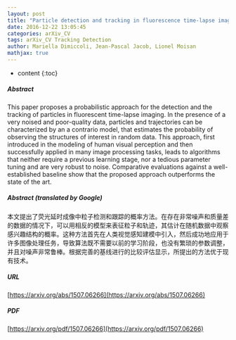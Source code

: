 ```yaml
---
layout: post
title: "Particle detection and tracking in fluorescence time-lapse imaging: a contrario approach"
date: 2016-12-22 13:05:45
categories: arXiv_CV
tags: arXiv_CV Tracking Detection
author: Mariella Dimiccoli, Jean-Pascal Jacob, Lionel Moisan
mathjax: true
---
```


* content
{:toc}

##### Abstract
This paper proposes a probabilistic approach for the detection and the tracking of particles in fluorescent time-lapse imaging. In the presence of a very noised and poor-quality data, particles and trajectories can be characterized by an a contrario model, that estimates the probability of observing the structures of interest in random data. This approach, first introduced in the modeling of human visual perception and then successfully applied in many image processing tasks, leads to algorithms that neither require a previous learning stage, nor a tedious parameter tuning and are very robust to noise. Comparative evaluations against a well-established baseline show that the proposed approach outperforms the state of the art.

##### Abstract (translated by Google)
本文提出了荧光延时成像中粒子检测和跟踪的概率方法。在存在非常噪声和质量差的数据的情况下，可以用相反的模型来表征粒子和轨迹，其估计在随机数据中观察感兴趣结构的概率。这种方法首先在人类视觉感知建模中引入，然后成功地应用于许多图像处理任务，导致算法既不需要以前的学习阶段，也没有繁琐的参数调整，并且对噪声非常鲁棒。根据完善的基线进行的比较评估显示，所提出的方法优于现有技术。

##### URL
[https://arxiv.org/abs/1507.06266](https://arxiv.org/abs/1507.06266)

##### PDF
[https://arxiv.org/pdf/1507.06266](https://arxiv.org/pdf/1507.06266)

